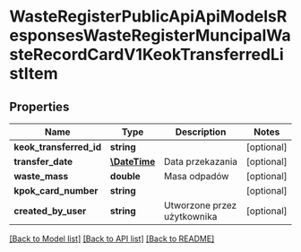 # WasteRegisterPublicApiApiModelsResponsesWasteRegisterMuncipalWasteRecordCardV1KeokTransferredListItem

## Properties
Name | Type | Description | Notes
------------ | ------------- | ------------- | -------------
**keok_transferred_id** | **string** |  | [optional] 
**transfer_date** | [**\DateTime**](\DateTime.md) | Data przekazania | [optional] 
**waste_mass** | **double** | Masa odpadów | [optional] 
**kpok_card_number** | **string** |  | [optional] 
**created_by_user** | **string** | Utworzone przez użytkownika | [optional] 

[[Back to Model list]](../README.md#documentation-for-models) [[Back to API list]](../README.md#documentation-for-api-endpoints) [[Back to README]](../README.md)



